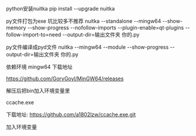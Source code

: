 python安装nuitka
pip install --upgrade nuitka

py文件打包为exe 坑比较多不推荐
nuitka --standalone --mingw64 --show-memory --show-progress --nofollow-imports --plugin-enable=qt-plugins --follow-import-to=need  --output-dir=输出文件夹 你的.py

py文件编译成pyd文件
nuitka --mingw64 --module --show-progress --output-dir=输出文件夹 你的.py

依赖环境
mingw64 下载地址

https://github.com/GorvGoyl/MinGW64/releases

解压后把bin加入环境变量里

ccache.exe

下载地址: https://github.com/a1802lzw/ccache.exe.git

加入环境变量
